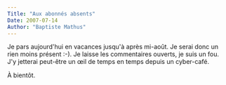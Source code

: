```yaml
---
Title: "Aux abonnés absents"
Date: 2007-07-14
Author: "Baptiste Mathus"
---
```




Je pars aujourd'hui en vacances jusqu'à après mi-août. Je serai donc un
rien moins présent :-). Je laisse les commentaires ouverts, je suis un
fou. J'y jetterai peut-être un œil de temps en temps depuis un
cyber-café.

À bientôt.

